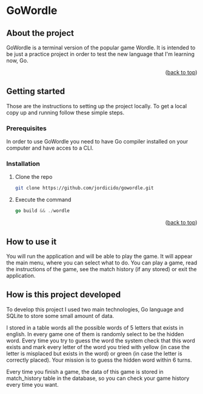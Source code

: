 <a name="readme-top"></a>

# GoWordle

## About the project

GoWordle is a terminal version of the popular game Wordle. It is intended to be just a practice project in order to test the new language that I'm learning now, Go.

<p align="right">(<a href="#readme-top">back to top</a>)</p>

## Getting started

Those are the instructions to setting up the project locally. To get a local copy up and running follow these simple steps.

### Prerequisites

In order to use GoWordle you need to have Go compiler installed on your computer and have acces to a CLI.

### Installation

1. Clone the repo

    ```sh
    git clone https://github.com/jordicido/gowordle.git

2. Execute the command

   ```go
   go build && ./wordle

<p align="right">(<a href="#readme-top">back to top</a>)</p>

## How to use it


You will run the application and will be able to play the game. It will appear the main menu, where you can select what to do. You can play a game, read the instructions of the game, see the match history (if any stored) or exit the application.

## How is this project developed

To develop this project I used two main technologies, Go language and SQLite to store some small amount of data.

I stored in a table words all the possible words of 5 letters that exists in english. In every game one of them is randomly select to be the hidden word. Every time you try to guess the word the system check that this word exists and mark every letter of the word you tried with yellow (in case the letter is misplaced but exists in the word) or green (in case the letter is correctly placed). Your mission is to guess the hidden word within 6 turns.

Every time you finish a game, the data of this game is stored in match_history table in the database, so you can check your game history every time you want.

